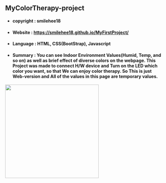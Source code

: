 ## MyColorTherapy-project
+ #### copyright : smilehee18
+ #### Website : https://smilehee18.github.io/MyFirstProject/
+ #### Language : HTML, CSS(BootStrap), Javascript
+ #### Summary : You can see Indoor Environment Values(Humid, Temp, and so on) as well as brief effect of diverse colors on the webpage. This Project was made to connect H/W device and Turn on the LED which color you want, so that We can enjoy color therapy. So This is just Web-version and All of the values in this page are temporary values.
<img src="https://user-images.githubusercontent.com/123307856/214508335-0f362cc1-d525-48b8-86ba-4ac3a77786a1.jpg" width="300" height="300">

